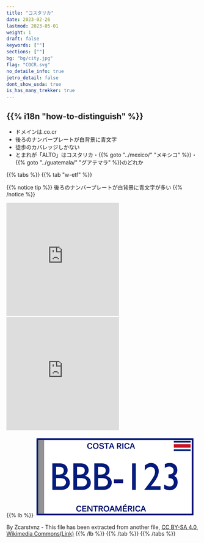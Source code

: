 ```yaml
---
title: "コスタリカ"
date: 2023-02-26
lastmod: 2023-05-01
weight: 1
draft: false
keywords: [""]
sections: [""]
bg: "bg/city.jpg"
flag: "COCR.svg"
no_detaile_info: true
jetro_detail: false
dont_show_usda: true
is_has_many_trekker: true
---
```


<div class="main-desciption country-description">
    <h2 class="section-title">{{% i18n "how-to-distinguish" %}}</h2>
    <ul class="rule-list">
        <li>ドメインは<span class="quiz">.co.cr</span></li>
        <li>後ろのナンバープレートが<span class="quiz">白</span>背景に<span class="quiz">青</span>文字</li>
        <li><span class="quiz">徒歩</span>のカバレッジしかない</li>
        <li>とまれが「<span class="quiz">ALTO</span>」はコスタリカ・{{% goto "../mexico/" "メキシコ" %}}・{{% goto "../guatemala/" "グアテマラ" %}}のどれか</li>
    </ul>
</div>

{{% tabs  %}}
{{% tab "w-etf" %}}

{{% notice tip %}}
後ろのナンバープレートが白背景に青文字が多い
{{% /notice %}}
<div class="googlemap-if">
<iframe src="https://www.google.com/maps/embed?pb=!4v1683473242501!6m8!1m7!1s-l14hEozEW4XbgR1iRjiJg!2m2!1d9.93861012011926!2d-84.05332299756108!3f222.66308981840044!4f-8.527545045709047!5f3.322991764740751" width="295" height="295" style="border:0;" allowfullscreen="" loading="lazy" referrerpolicy="no-referrer-when-downgrade"></iframe>
<iframe src="https://www.google.com/maps/embed?pb=!4v1683473418926!6m8!1m7!1sC1vUIUhR1yfi_xpRB6GaaA!2m2!1d9.936497147946236!2d-84.05415914176896!3f231.74213196001486!4f-17.543890324728594!5f3.0934274439057368" width="295" height="295" style="border:0;" allowfullscreen="" loading="lazy" referrerpolicy="no-referrer-when-downgrade"></iframe>
</div>


{{% lb %}}
![](2023-05-08-00-31-54.png)

By Zcarstvnz - This file has been extracted from another file, <a href="https://creativecommons.org/licenses/by-sa/4.0/deed.ja">CC BY-SA 4.0</a>, <a href="https://commons.wikimedia.org/w/index.php?curid=92156353">Wikimedia Commons(Link)</a>
{{% /lb %}}
{{% /tab %}}
{{% /tabs  %}}